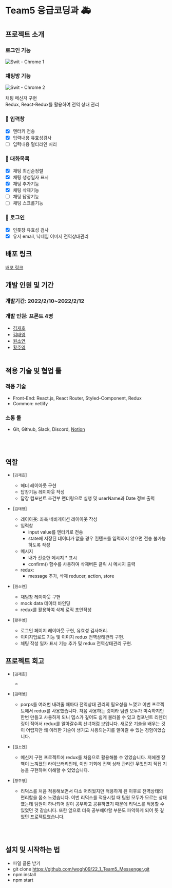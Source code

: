 # Team5 응급코딩과 🚑

## 프로젝트 소개

### 로그인 기능

![Swit - Chrome 1](https://user-images.githubusercontent.com/84889602/153701527-df004d81-fda4-41da-b302-bf4ff2d56fef.gif)

### 채팅방 기능

![Swit - Chrome 2](https://user-images.githubusercontent.com/84889602/153701532-bc9ecfee-8be9-46ab-bb04-1fd6ded4d441.gif)

채팅 메신저 구현 <br/>
Redux, React-Redux를 활용하여 전역 상태 관리

### 📝 입력창

- [x] 엔터키 전송
- [x] 입력내용 유효성검사
- [ ] 입력내용 멀티라인 처리

### 📮 대화목록

- [x] 채팅 최신순정렬
- [x] 채팅 생성일자 표시
- [x] 채팅 추가기능
- [x] 채팅 삭제기능
- [ ] 채팅 답장기능
- [ ] 채팅 스크롤기능

### 🔐 로그인

- [x] 인풋창 유효성 검사
- [x] 유저 email, 닉네임 이미지 전역상태관리

## 배포 링크

<a href="https://nostalgic-wilson-ae40e3.netlify.app/">배포 링크</a>

## 개발 인원 및 기간

### 개발기간: 2022/2/10~2022/2/12

### 개발 인원: 프론트 4명

- <a href="https://github.com/wogh09">김재호</a>
- <a href="https://github.com/Moro-yong">김태영</a>
- <a href="https://github.com/dnjstd">원소연</a>
- <a href="https://github.com/dududweb">황주영</a>
  <br/><br/>

## 적용 기술 및 협업 툴

### 적용 기술

- Front-End: React.js, React Router, Styled-Component, Redux
- Common: netlify

### 소통 툴

- Git, Github, Slack, Discord, <a href="https://olive-trapezoid-dec.notion.site/4-Swit-e7c4a7f8bf2e4cf09ea9c1267f0c5d02">Notion</a>

<br/><br/>

## 역할

- [`김재호`]

  - 헤더 레이아웃 구현
  - 답장기능 레이아웃 작성
  - 답장 컴포넌트 조건부 랜더링으로 실행 및 userName과 Date 정보 출력

- [`김태영`]

  - 레이아웃: 좌측 네비게이션 레이아웃 작성
  - 입력창
    - input value를 엔터키로 전송
    - state에 저장된 데이터가 없을 경우 컨텐츠를 입력하지 않으면 전송 불가능 하도록 작성
  - 메시지
    - 내가 전송한 메시지 \* 표시
    - confirm() 함수를 사용하여 삭제버튼 클릭 시 메시지 출력
  - redux:
    - message 추가, 삭제 reducer, action, store

- [`원소연`]

  - 채팅창 레이아웃 구현
  - mock data 데이터 바인딩
  - redux를 활용하여 삭제 로직 초안작성

- [`황주영`]

  - 로그인 페이지 레이아웃 구현, 유효성 검사처리.
  - 이미지업로드 기능 및 이미지 redux 전역상태관리 구현.
  - 체팅 작성 일자 표시 기능 추가 및 redux 전역상태관리 구현.

## 프로젝트 회고

- [`김재호`]

  -

- [`김태영`]

  - porps를 여러번 내려줄 때마다 전역상태 관리의 필요성을 느꼈고 이번 프로젝트에서 redux를 사용했습니다. 처음 사용하는 것이라 팀원 모두가 미숙하지만 한번 만들고 사용하게 되니 뎁스가 깊어도 쉽게 불러올 수 있고 컴포넌트 리렌더링이 적어서 redux를 알아갈수록 선녀처럼 보입니다. 새로운 기술을 배우는 것이 어렵지만 왜 이러한 기술이 생기고 사용되는지를 알아갈 수 있는 경험이었습니다.

- [`원소연`]

  - 메신저 구현 프로젝트에 redux를 처음으로 활용해볼 수 있었습니다. 저에겐 장벽이 느껴졌던 라이브러리인데, 이번 기회에 전역 상태 관리란 무엇인지 직접 기능을 구현하며 이해할 수 있었습니다.

- [`황주영`]

  - 리덕스를 처음 적용해보면서 다소 어려웠지만 적용하게 된 이후로 전역상태의 편리함을 몸소 느꼈습니다. 이번 리덕스를 적용시킬 때 팀원 모두가 모르는 상태였는데 팀원이 하나되어 같이 공부하고 공유하였기 때문에 리덕스를 적용할 수 있었던 것 같습니다. 또한 앞으로 더욱 공부해야할 부분도 파악하게 되어 뜻 깊었던 프로젝트였습니다.

<br/><br/>

## 설치 및 시작하는 법

- 파일 클론 받기
- git clone https://github.com/wogh09/22_1_Team5_Messenger.git
- npm install
- npm start
  </br>
